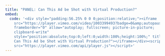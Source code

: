 ```yaml
---
title: "PANEL: Can This Ad be Shot with Virtual Production?"
embed:
  code: '<div style="padding:56.25% 0 0 0;position:relative;"><iframe
    src="https://player.vimeo.com/video/1003399493?badge=0&amp;autopause=0&amp;player_id=0&amp;app_id=58479"
    frameborder="0" allow="autoplay; fullscreen; picture-in-picture;
    clipboard-write"
    style="position:absolute;top:0;left:0;width:100%;height:100%;" title="PANEL:
    Can This Ad be Shot with Virtual Production?"></iframe></div><script
    src="https://player.vimeo.com/api/player.js"></script>'
---
```

